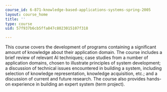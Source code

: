 ```yaml
---
course_id: 6-871-knowledge-based-applications-systems-spring-2005
layout: course_home
title: ''
type: course
uid: 57f937b6cb5ffa847c8023015107f318

---
```

This course covers the development of programs containing a significant amount of knowledge about their application domain. The course includes a brief review of relevant AI techniques; case studies from a number of application domains, chosen to illustrate principles of system development; a discussion of technical issues encountered in building a system, including selection of knowledge representation, knowledge acquisition, etc.; and a discussion of current and future research. The course also provides hands-on experience in building an expert system (term project).
